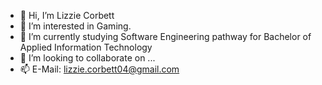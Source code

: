 - 👋 Hi, I’m Lizzie Corbett
- 👀 I’m interested in Gaming.
- 🌱 I’m currently studying Software Engineering pathway for Bachelor of Applied Information Technology
- 💞️ I’m looking to collaborate on ...
- 📫 E-Mail: lizzie.corbett04@gmail.com

<!---
Sh4miya/Sh4miya is a ✨ special ✨ repository because its `README.md` (this file) appears on your GitHub profile.
You can click the Preview link to take a look at your changes.
--->
